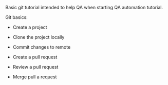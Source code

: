 Basic git tutorial intended to help QA when starting QA automation tutorial.

Git basics:

* Create a project

* Clone the project locally

* Commit changes to remote

* Create a pull request

* Review a pull request

* Merge pull a request
